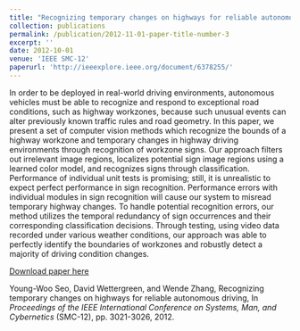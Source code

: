 ```yaml
---
title: "Recognizing temporary changes on highways for reliable autonomous driving"
collection: publications
permalink: /publication/2012-11-01-paper-title-number-3
excerpt: ''
date: 2012-10-01
venue: 'IEEE SMC-12'
paperurl: 'http://ieeexplore.ieee.org/document/6378255/'
---
```

In order to be deployed in real-world driving environments, autonomous vehicles must be able to recognize and respond to exceptional road conditions, such as highway workzones, because such unusual events can alter previously known traffic rules and road geometry. In this paper, we present a set of computer vision methods which recognize the bounds of a highway workzone and temporary changes in highway driving environments through recognition of workzone signs. Our approach filters out irrelevant image regions, localizes potential sign image regions using a learned color model, and recognizes signs through classification. Performance of individual unit tests is promising; still, it is unrealistic to expect perfect performance in sign recognition. Performance errors with individual modules in sign recognition will cause our system to misread temporary highway changes. To handle potential recognition errors, our method utilizes the temporal redundancy of sign occurrences and their corresponding classification decisions. Through testing, using video data recorded under various weather conditions, our approach was able to perfectly identify the boundaries of workzones and robustly detect a majority of driving condition changes.

[Download paper here](http://ieeexplore.ieee.org/document/6378255/)

Young-Woo Seo, David Wettergreen, and Wende Zhang, Recognizing temporary changes on highways for reliable autonomous driving, In <i>Proceedings of the IEEE International Conference on Systems, Man, and Cybernetics</i> (SMC-12), pp. 3021-3026, 2012. 